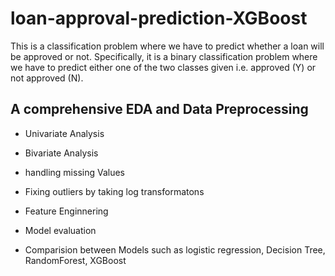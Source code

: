 # loan-approval-prediction-XGBoost
This is a classification problem where we have to predict whether a loan will be approved or not. Specifically, it is a binary classification problem where we have to predict either one of the two classes given i.e. approved (Y) or not approved (N).

## A comprehensive EDA and Data Preprocessing
- Univariate Analysis

- Bivariate Analysis

- handling missing Values 

- Fixing outliers by taking log transformatons

- Feature Enginnering

- Model evaluation

- Comparision between Models such as logistic regression, Decision Tree, RandomForest, XGBoost

